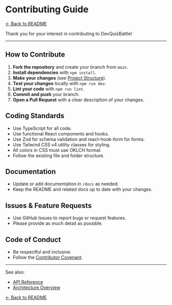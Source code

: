# Contributing Guide

[← Back to README](../README.md)

Thank you for your interest in contributing to DevQuizBattle!

---

## How to Contribute

1. **Fork the repository** and create your branch from `main`.
2. **Install dependencies** with `npm install`.
3. **Make your changes** (see [Project Structure](../README.md#project-structure)).
4. **Test your changes** locally with `npm run dev`.
5. **Lint your code** with `npm run lint`.
6. **Commit and push** your branch.
7. **Open a Pull Request** with a clear description of your changes.

## Coding Standards

- Use TypeScript for all code.
- Use functional React components and hooks.
- Use Zod for schema validation and react-hook-form for forms.
- Use Tailwind CSS v4 utility classes for styling.
- All colors in CSS must use OKLCH format.
- Follow the existing file and folder structure.

## Documentation

- Update or add documentation in `/docs` as needed.
- Keep the README and related docs up to date with your changes.

## Issues & Feature Requests

- Use GitHub Issues to report bugs or request features.
- Please provide as much detail as possible.

## Code of Conduct

- Be respectful and inclusive.
- Follow the [Contributor Covenant](https://www.contributor-covenant.org/).

---

See also:

- [API Reference](./api.md)
- [Architecture Overview](./architecture.md)

[← Back to README](../README.md)
